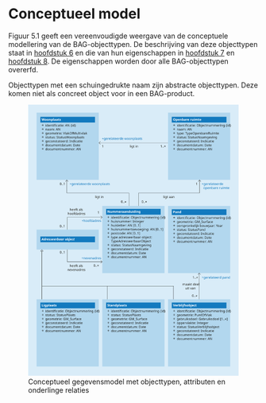 # Conceptueel model

Figuur 5.1 geeft een vereenvoudigde weergave van de conceptuele modellering van de BAG-objecttypen. De beschrijving van deze objecttypen staat in [hoofdstuk 6](modelbeschrijving.md#6-objecttypen) en die van hun eigenschappen in [hoofdstuk 7](modelbeschrijving.md#7-attributen--relaties) en [hoofdstuk 8](modelbeschrijving.md#8-domeinwaarden). De eigenschappen worden door alle BAG-objecttypen overerfd.

Objecttypen met een schuingedrukte naam zijn abstracte objecttypen. Deze komen niet als concreet object voor in een BAG-product.

<figure id="cm">
    <img src="media/conceptueelmodel.svg" />
    <figcaption>Conceptueel gegevensmodel met objecttypen, attributen en onderlinge relaties</figcaption>
</figure>

